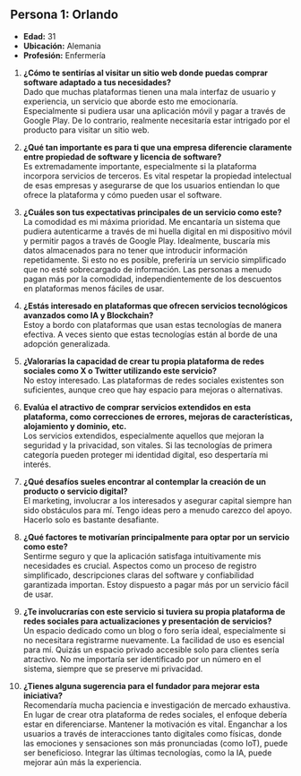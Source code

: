 ## Persona 1: Orlando
- **Edad:** 31
- **Ubicación:** Alemania
- **Profesión:** Enfermería

1. **¿Cómo te sentirías al visitar un sitio web donde puedas comprar software adaptado a tus necesidades?**  
   Dado que muchas plataformas tienen una mala interfaz de usuario y experiencia, un servicio que aborde esto me emocionaría. Especialmente si pudiera usar una aplicación móvil y pagar a través de Google Play. De lo contrario, realmente necesitaría estar intrigado por el producto para visitar un sitio web.

2. **¿Qué tan importante es para ti que una empresa diferencie claramente entre propiedad de software y licencia de software?**  
   Es extremadamente importante, especialmente si la plataforma incorpora servicios de terceros. Es vital respetar la propiedad intelectual de esas empresas y asegurarse de que los usuarios entiendan lo que ofrece la plataforma y cómo pueden usar el software.

3. **¿Cuáles son tus expectativas principales de un servicio como este?**  
   La comodidad es mi máxima prioridad. Me encantaría un sistema que pudiera autenticarme a través de mi huella digital en mi dispositivo móvil y permitir pagos a través de Google Play. Idealmente, buscaría mis datos almacenados para no tener que introducir información repetidamente. Si esto no es posible, preferiría un servicio simplificado que no esté sobrecargado de información. Las personas a menudo pagan más por la comodidad, independientemente de los descuentos en plataformas menos fáciles de usar.

4. **¿Estás interesado en plataformas que ofrecen servicios tecnológicos avanzados como IA y Blockchain?**  
   Estoy a bordo con plataformas que usan estas tecnologías de manera efectiva. A veces siento que estas tecnologías están al borde de una adopción generalizada.

5. **¿Valorarías la capacidad de crear tu propia plataforma de redes sociales como X o Twitter utilizando este servicio?**  
   No estoy interesado. Las plataformas de redes sociales existentes son suficientes, aunque creo que hay espacio para mejoras o alternativas.

6. **Evalúa el atractivo de comprar servicios extendidos en esta plataforma, como correcciones de errores, mejoras de características, alojamiento y dominio, etc.**  
   Los servicios extendidos, especialmente aquellos que mejoran la seguridad y la privacidad, son vitales. Si las tecnologías de primera categoría pueden proteger mi identidad digital, eso despertaría mi interés.

7. **¿Qué desafíos sueles encontrar al contemplar la creación de un producto o servicio digital?**  
   El marketing, involucrar a los interesados y asegurar capital siempre han sido obstáculos para mí. Tengo ideas pero a menudo carezco del apoyo. Hacerlo solo es bastante desafiante.

8. **¿Qué factores te motivarían principalmente para optar por un servicio como este?**  
   Sentirme seguro y que la aplicación satisfaga intuitivamente mis necesidades es crucial. Aspectos como un proceso de registro simplificado, descripciones claras del software y confiabilidad garantizada importan. Estoy dispuesto a pagar más por un servicio fácil de usar.

9. **¿Te involucrarías con este servicio si tuviera su propia plataforma de redes sociales para actualizaciones y presentación de servicios?**  
   Un espacio dedicado como un blog o foro sería ideal, especialmente si no necesitara registrarme nuevamente. La facilidad de uso es esencial para mí. Quizás un espacio privado accesible solo para clientes sería atractivo. No me importaría ser identificado por un número en el sistema, siempre que se preserve mi privacidad.

10. **¿Tienes alguna sugerencia para el fundador para mejorar esta iniciativa?**  
   Recomendaría mucha paciencia e investigación de mercado exhaustiva. En lugar de crear otra plataforma de redes sociales, el enfoque debería estar en diferenciarse. Mantener la motivación es vital. Enganchar a los usuarios a través de interacciones tanto digitales como físicas, donde las emociones y sensaciones son más pronunciadas (como IoT), puede ser beneficioso. Integrar las últimas tecnologías, como la IA, puede mejorar aún más la experiencia.